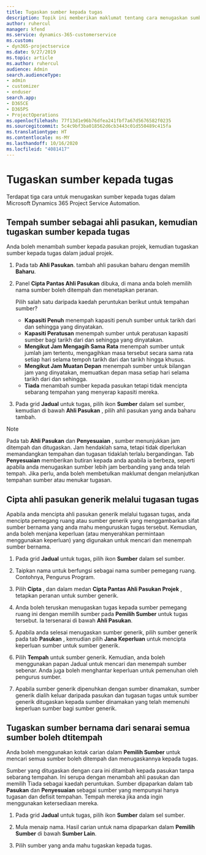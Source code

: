 ```yaml
---
title: Tugaskan sumber kepada tugas
description: Topik ini memberikan maklumat tentang cara menugaskan sumber kepada tugas.
author: ruhercul
manager: kfend
ms.service: dynamics-365-customerservice
ms.custom:
- dyn365-projectservice
ms.date: 9/27/2019
ms.topic: article
ms.author: ruhercul
audience: Admin
search.audienceType:
- admin
- customizer
- enduser
search.app:
- D365CE
- D365PS
- ProjectOperations
ms.openlocfilehash: 77f13d1e96b76dfea241fbf7a67d5676582f0235
ms.sourcegitcommit: 5c4c9bf3ba018562d6cb3443c01d550489c415fa
ms.translationtype: HT
ms.contentlocale: ms-MY
ms.lasthandoff: 10/16/2020
ms.locfileid: "4081417"
---
```

# <a name="assign-a-resource-to-a-task"></a>Tugaskan sumber kepada tugas

Terdapat tiga cara untuk menugaskan sumber kepada tugas dalam Microsoft Dynamics 365 Project Service Automation.

## <a name="book-a-resource-as-a-team-member-and-then-assign-the-resource-to-a-task"></a>Tempah sumber sebagai ahli pasukan, kemudian tugaskan sumber kepada tugas

Anda boleh menambah sumber kepada pasukan projek, kemudian tugaskan sumber kepada tugas dalam jadual projek.

1. Pada tab **Ahli Pasukan**. tambah ahli pasukan baharu dengan memilih **Baharu**. 

2. Panel **Cipta Pantas Ahli Pasukan** dibuka, di mana anda boleh memilih nama sumber boleh ditempah dan menetapkan peranan. 

    Pilih salah satu daripada kaedah peruntukan berikut untuk tempahan sumber?

    - **Kapasiti Penuh** menempah kapasiti penuh sumber untuk tarikh dari dan sehingga yang dinyatakan.
    - **Kapasiti Peratusan** menempah sumber untuk peratusan kapasiti sumber bagi tarikh dari dan sehingga yang dinyatakan.
    - **Mengikut Jam Mengagih Sama Rata** menempah sumber untuk jumlah jam tertentu, mengagihkan masa tersebut secara sama rata setiap hari selama tempoh tarikh dari dan tarikh hingga khusus.
    - **Mengikut Jam Muatan Depan** menempah sumber untuk bilangan jam yang dinyatakan, memuatkan depan masa setiap hari selama tarikh dari dan sehingga.
    - **Tiada** menambah sumber kepada pasukan tetapi tidak mencipta sebarang tempahan yang menyerap kapasiti mereka.

3. Pada grid **Jadual** untuk tugas, pilih ikon **Sumber** dalam sel sumber, kemudian di bawah **Ahli Pasukan** , pilih ahli pasukan yang anda baharu tambah. 

> [!NOTE]
> Pada tab **Ahli Pasukan** dan **Penyesuaian** , sumber menunjukkan jam ditempah dan ditugaskan. Jam hendaklah sama, tetapi tidak diperlukan memandangkan tempahan dan tugasan tidaklah terlalu bergandingan. Tab **Penyesuaian** memberikan butiran kepada anda apabila ia berbeza, seperti apabila anda menugaskan sumber lebih jam berbanding yang anda telah tempah. Jika perlu, anda boleh membetulkan maklumat dengan melanjutkan tempahan sumber atau menukar tugasan.

## <a name="create-a-generic-team-member-through-task-assignment"></a>Cipta ahli pasukan generik melalui tugasan tugas

Apabila anda mencipta ahli pasukan generik melalui tugasan tugas, anda mencipta pemegang ruang atau sumber generik yang menggambarkan sifat sumber bernama yang anda mahu menguruskan tugas tersebut. Kemudian, anda boleh menjana keperluan (atau menyerahkan permintaan menggunakan keperluan) yang digunakan untuk mencari dan menempah sumber bernama.

1. Pada grid **Jadual** untuk tugas, pilih ikon **Sumber** dalam sel sumber.

2. Taipkan nama untuk berfungsi sebagai nama sumber pemegang ruang. Contohnya, Pengurus Program.

3. Pilih **Cipta** , dan dalam medan **Cipta Pantas Ahli Pasukan Projek** , tetapkan peranan untuk sumber generik.

4. Anda boleh teruskan menugaskan tugas kepada sumber pemegang ruang ini dengan memilih sumber pada **Pemilih Sumber** untuk tugas tersebut. Ia tersenarai di bawah **Ahli Pasukan**.

5. Apabila anda selesai menugaskan sumber generik, pilih sumber generik pada tab **Pasukan** , kemudian pilih **Jana Keperluan** untuk mencipta keperluan sumber untuk sumber generik.

6. Pilih **Tempah** untuk sumber generik. Kemudian, anda boleh menggunakan papan Jadual untuk mencari dan menempah sumber sebenar. Anda juga boleh menghantar keperluan untuk pemenuhan oleh pengurus sumber.

7. Apabila sumber generik dipenuhkan dengan sumber dinamakan, sumber generik dialih keluar daripada pasukan dan tugasan tugas untuk sumber generik ditugaskan kepada sumber dinamakan yang telah memenuhi keperluan sumber bagi sumber generik.

## <a name="assign-a-named-resource-from-the-list-of-all-bookable-resources"></a>Tugaskan sumber bernama dari senarai semua sumber boleh dtitempah

Anda boleh menggunakan kotak carian dalam **Pemilih Sumber** untuk mencari semua sumber boleh ditempah dan menugaskannya kepada tugas.

Sumber yang ditugaskan dengan cara ini ditambah kepada pasukan tanpa sebarang tempahan. Ini serupa dengan menambah ahli pasukan dan memilih Tiada sebagai kaedah peruntukan. Sumber dipaparkan dalam tab **Pasukan** dan **Penyesuaian** sebagai sumber yang mempunyai hanya tugasan dan defisit tempahan. Tempah mereka jika anda ingin menggunakan ketersediaan mereka.

1. Pada grid **Jadual** untuk tugas, pilih ikon **Sumber** dalam sel sumber.

2. Mula menaip nama. Hasil carian untuk nama dipaparkan dalam **Pemilih Sumber** di bawah **Sumber Lain**.

3. Pilih sumber yang anda mahu tugaskan kepada tugas.

